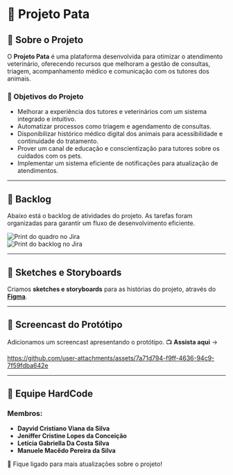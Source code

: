 # 🐾 Projeto Pata

## 📌 Sobre o Projeto
O **Projeto Pata** é uma plataforma desenvolvida para otimizar o atendimento veterinário, oferecendo recursos que melhoram a gestão de consultas, triagem, acompanhamento médico e comunicação com os tutores dos animais.

### 🎯 Objetivos do Projeto
- Melhorar a experiência dos tutores e veterinários com um sistema integrado e intuitivo.
- Automatizar processos como triagem e agendamento de consultas.
- Disponibilizar histórico médico digital dos animais para acessibilidade e continuidade do tratamento.
- Prover um canal de educação e conscientização para tutores sobre os cuidados com os pets.
- Implementar um sistema eficiente de notificações para atualização de atendimentos.

---

## 📌 Backlog
Abaixo está o backlog de atividades do projeto. As tarefas foram organizadas para garantir um fluxo de desenvolvimento eficiente.

![Print do quadro no Jira](caminho/para/print_quadro.png)  
![Print do backlog no Jira](caminho/para/print_backlog.png)

---

## 🎨 Sketches e Storyboards
Criamos **sketches e storyboards** para as histórias do projeto, através do **[Figma](https://www.figma.com/design/BvlxIOgN4E6DVmO70IOth9/P.A.T.A.---FIGMA?node-id=138-24&p=f&t=vNuUUbZ3sd5p0CMZ-0)**.

---

## 🎥 Screencast do Protótipo
Adicionamos um screencast apresentando o protótipo. 
📺 **Assista aqui** → 


https://github.com/user-attachments/assets/7a71d794-f9ff-4636-94c9-7f59fdba642e



---

## 👥 Equipe HardCode  

### Membros:
- **Dayvid Cristiano Viana da Silva**  
- **Jeniffer Cristine Lopes da Conceição**  
- **Letícia Gabriella Da Costa Silva**  
- **Manuele Macêdo Pereira da Silva**  

🚀 Fique ligado para mais atualizações sobre o projeto!
